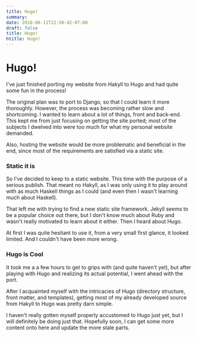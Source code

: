 ```yaml
---
title: Hugo!
summary:
date: 2018-06-11T22:50:42-07:00
draft: false
title: Hugo!
htitle: Hugo!
---
```


# Hugo!

I've just finished porting my website from Hakyll to Hugo and had quite some fun
in the process!

The original plan was to port to Django, so that I could learn it more 
thoroughly. However, the process was becoming rather slow and shortcoming. I
wanted to learn about a lot of things, front and back-end. This kept me from
just focusing on getting the site ported; most of the subjects I dwelved
into were too much for what my personal website demanded.

Also, hosting the website would be more problematic and beneficial in the end,
since most of the requirements are satisfied via a static site.

### Static it is

So I've decided to keep to a static website. This time with the purpose of a
serious publish. That meant no Hakyll, as I was only using it to play around
with as much Haskell things as I could (and even then I wasn't learning much
about Haskell).

That left me with trying to find a new static site framework. Jekyll seems to be
a popular choice out there, but I don't know much about Ruby and wasn't really
motivated to learn about it either. Then I heard about Hugo.

At first I was quite hesitant to use it, from a very small first glance, it
looked limited. And I couldn't have been more wrong.

### Hugo is Cool

It took me a a few hours to get to grips with (and quite haven't yet), but
after playing with Hugo and realizing its actual potential, I went ahead with
the port.

After I acquainted myself with the intricacies of Hugo (directory structure, 
front matter, and templates), getting most of my already developed source from
Hakyll to Hugo was pretty darn simple.

I haven't really gotten myself properly accustomed to Hugo just yet, but I will
definitely be doing just that. Hopefully soon, I can get some more content onto
here and update the more stale parts.

